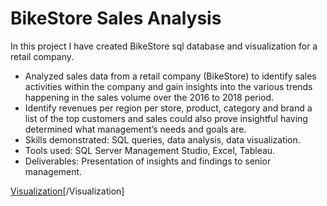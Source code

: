 # BikeStore Sales Analysis 

In this project I have created BikeStore sql database and visualization for a retail company. 
 

*  Analyzed sales data from a retail company (BikeStore) to identify sales activities within the company and gain  insights into the various trends happening in the sales volume over the 2016 to 2018 period.
* 	Identify revenues per region per store, product, category and brand a list of the top customers and sales could also prove insightful having determined what management’s needs and goals are.
* 	Skills demonstrated: SQL queries, data analysis, data visualization.
* 	Tools used: SQL Server Management Studio, Excel, Tableau.
* 	Deliverables: Presentation of insights and findings to senior management.

[Visualization](https://github.com/brwncupke/SQL-portfolio/blob/main/Sales%20Analysis/BikeStores.pdf)[/Visualization]
